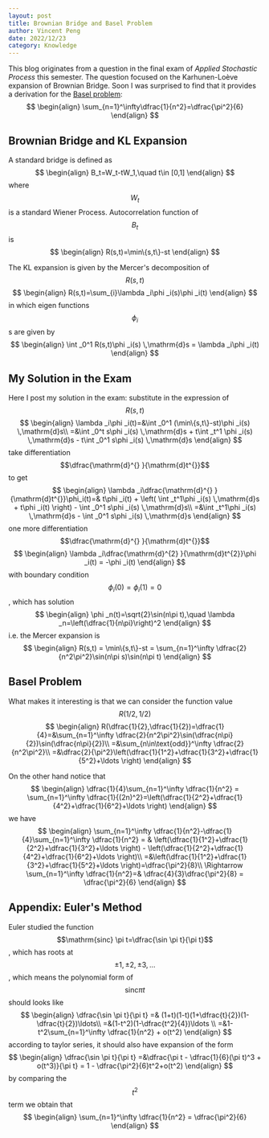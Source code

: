 ```yaml
---
layout: post
title: Brownian Bridge and Basel Problem
author: Vincent Peng
date: 2022/12/23
category: Knowledge
---
```


This blog originates from a question in the final exam of *Applied Stochastic Process* this semester. The question focused on the Karhunen-Loève expansion of Brownian Bridge. Soon I was surprised to find that it provides a derivation for the [Basel problem](https://en.wikipedia.org/wiki/Basel_problem):
$$
\begin{align}
    \sum_{n=1}^\infty\dfrac{1}{n^2}=\dfrac{\pi^2}{6}
\end{align}
$$ 

## Brownian Bridge and KL Expansion
A standard bridge is defined as
$$
\begin{align}
    B_t=W_t-tW_1,\quad t\in [0,1]
\end{align}
$$ 
where $$W_t$$ is a standard Wiener Process. Autocorrelation function of $$B_t$$ is
$$
\begin{align}
    R(s,t)=\min\{s,t\}-st
\end{align}
$$ 

The KL expansion is given by the Mercer's decomposition of $$R(s,t)$$
$$
\begin{align}
    R(s,t)=\sum_{i}\lambda _i\phi _i(s)\phi _i(t)
\end{align}
$$ 
in which eigen functions $$\phi _i$$s are given by
$$
\begin{align}
    \int _0^1 R(s,t)\phi _i(s) \,\mathrm{d}s = \lambda _i\phi _i(t)
\end{align}
$$ 

## My Solution in the Exam
Here I post my solution in the exam: substitute in the expression of $$R(s,t)$$
$$
\begin{align}
    \lambda _i\phi _i(t)=&\int _0^1 (\min\{s,t\}-st)\phi _i(s) \,\mathrm{d}s\\
    =&\int _0^t s\phi _i(s) \,\mathrm{d}s + t\int _t^1 \phi _i(s) \,\mathrm{d}s   - t\int _0^1 s\phi _i(s) \,\mathrm{d}s
\end{align}
$$ 
take differentiation $$\dfrac{\mathrm{d}^{} }{\mathrm{d}t^{}}$$ to get
$$
\begin{align}
    \lambda _i\dfrac{\mathrm{d}^{} }{\mathrm{d}t^{}}\phi_i(t)=& t\phi _i(t) + \left( \int _t^1\phi _i(s) \,\mathrm{d}s + t\phi _i(t) \right) - \int _0^1 s\phi _i(s) \,\mathrm{d}s\\
    =&\int _t^1\phi _i(s) \,\mathrm{d}s - \int _0^1 s\phi _i(s) \,\mathrm{d}s
\end{align}
$$ 
one more differentiation $$\dfrac{\mathrm{d}^{} }{\mathrm{d}t^{}}$$
$$
\begin{align}
    \lambda _i\dfrac{\mathrm{d}^{2} }{\mathrm{d}t^{2}}\phi _i(t) = -\phi _i(t)
\end{align}
$$ 
with boundary condition $$\phi _i(0)=\phi _i(1)=0$$, which has solution
$$
\begin{align}
    \phi _n(t)=\sqrt{2}\sin(n\pi t),\quad \lambda _n=\left(\dfrac{1}{n\pi}\right)^2
\end{align}
$$ 
i.e. the Mercer expansion is
$$
\begin{align}
    R(s,t) = \min\{s,t\}-st = \sum_{n=1}^\infty \dfrac{2}{n^2\pi^2}\sin(n\pi s)\sin(n\pi t)
\end{align}
$$ 

## Basel Problem
What makes it interesting is that we can consider the function value $$R(1/2,1/2)$$
$$
\begin{align}
    R(\dfrac{1}{2},\dfrac{1}{2})=\dfrac{1}{4}=&\sum_{n=1}^\infty \dfrac{2}{n^2\pi^2}\sin(\dfrac{n\pi}{2})\sin(\dfrac{n\pi}{2})\\
    =&\sum_{n\in\text{odd}}^\infty \dfrac{2}{n^2\pi^2}\\
    =&\dfrac{2}{\pi^2}\left(\dfrac{1}{1^2}+\dfrac{1}{3^2}+\dfrac{1}{5^2}+\ldots \right)
\end{align}
$$ 

On the other hand notice that
$$
\begin{align}
    \dfrac{1}{4}\sum_{n=1}^\infty \dfrac{1}{n^2} = \sum_{n=1}^\infty \dfrac{1}{(2n)^2}=\left(\dfrac{1}{2^2}+\dfrac{1}{4^2}+\dfrac{1}{6^2}+\ldots \right)
\end{align}
$$ 
we have
$$
\begin{align}
    \sum_{n=1}^\infty \dfrac{1}{n^2}-\dfrac{1}{4}\sum_{n=1}^\infty \dfrac{1}{n^2} = & \left(\dfrac{1}{1^2}+\dfrac{1}{2^2}+\dfrac{1}{3^2}+\ldots \right) - \left(\dfrac{1}{2^2}+\dfrac{1}{4^2}+\dfrac{1}{6^2}+\ldots \right)\\
    =&\left(\dfrac{1}{1^2}+\dfrac{1}{3^2}+\dfrac{1}{5^2}+\ldots \right)=\dfrac{\pi^2}{8}\\
    \Rightarrow \sum_{n=1}^\infty \dfrac{1}{n^2}=& \dfrac{4}{3}\dfrac{\pi^2}{8} = \dfrac{\pi^2}{6}
\end{align}
$$ 

## Appendix: Euler's Method
Euler studied the function $$\mathrm{sinc} \pi t=\dfrac{\sin \pi t}{\pi t}$$, which has roots at $$\pm 1,\pm 2,\pm 3,\ldots$$, 
which means the polynomial form of $$\mathrm{sinc}\pi t$$ should looks like
$$
\begin{align}
    \dfrac{\sin \pi t}{\pi t} =& (1+t)(1-t)(1+\dfrac{t}{2})(1-\dfrac{t}{2})\ldots\\
    =&(1-t^2)(1-\dfrac{t^2}{4})\ldots \\
    =&1- t^2\sum_{n=1}^\infty \dfrac{1}{n^2} + o(t^2)
\end{align}
$$ 
according to taylor series, it should also have expansion of the form
$$
\begin{align}
    \dfrac{\sin \pi t}{\pi t} =&\dfrac{\pi t - \dfrac{1}{6}(\pi t)^3 + o(t^3)}{\pi t} = 1 - \dfrac{\pi^2}{6}t^2+o(t^2)
\end{align}
$$ 
by comparing the $$t^2$$ term we obtain that
$$
\begin{align}
    \sum_{n=1}^\infty \dfrac{1}{n^2} = \dfrac{\pi^2}{6}
\end{align}
$$ 